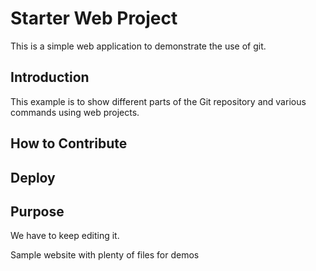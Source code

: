 # Starter Web Project
This is a simple web application to demonstrate
the use of git.

## Introduction

This example is to show different parts
of the Git repository and various commands
using web projects.

## How to Contribute

## Deploy

## Purpose

We have to keep editing it.

Sample website with plenty of files for demos
